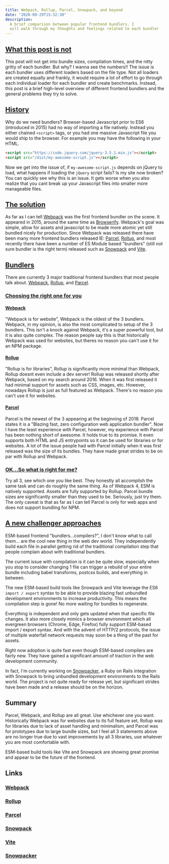 ```yaml
---
title: Webpack, Rollup, Parcel, Snowpack, and beyond
date: "2020-09-29T15:32:30"
description:
  A brief comparison between popular frontend bundlers. I
  will walk through my thoughts and feelings related to each bundler
---
```


<h2 id="is-not">
  <a href="#is-not">
    What this post is not
  </a>
</h2>

This post will not get into bundle sizes, compilation times, and the
nitty gritty of each bundler. But why? I wanna see the numbers!! The
issue is each bundler uses different loaders based on the file type. Not
all loaders are created equally and frankly, it would require a lot of
effort to go through each individual loader for each bundler and create
benchmarks. Instead, this post is a brief high-level overview of
different frontend bundlers and the general problems they try to solve.

<h2 id="history">
  <a href="#history">
    History
  </a>
</h2>

Why do we need bundlers? Browser-based Javascript prior to ES6
(introduced in 2015) had no way of
importing a file natively. Instead you either chained `<script>` tags,
or you had one massive Javascript file you would ship to the browser.
For example you may have the following in your HTML.

```html
<script src="https://code.jquery.com/jquery-3.5.1.min.js"></script>
<script src="/dist/my-awesome-script.js"></script>
```

Now we get into the issue of, if `my-awesome-script.js` depends on
jQuery to load, what happens if loading the `jQuery` script fails? Is
my site now broken? You can quickly see why this is an issue. It gets
worse when you also realize that you cant break up your Javascript files
into smaller more manageable files.

<h2 id="solution">
  <a href="#solution">
    The solution
  </a>
</h2>

As far as I can tell [Webpack](https://webpack.js.org/) was the first
frontend bundler on the scene. It appeared in 2015, around the same time as
[Browserify](http://browserify.org/). Webpack's goal was simple, allow
for assets and javascript to be made more atomic yet still bundled
nicely for production. Since Webpack was released there have been many
more frontend bundlers released IE: [Parcel](https://parceljs.org/),
[Rollup](https://rollupjs.org/guide/en/), and most recently there have
been a number of ES Module based "bundlers" (still not sure bundler is
the right term) released such as
[Snowpack](https://www.snowpack.dev/) and
[Vite](https://github.com/vitejs/vite).

<h2 id="bundlers">
  <a href="#bundlers">
    Bundlers
  </a>
</h2>

There are currently 3 major traditional frontend bundlers that most
people talk about. [Webpack](https://webpack.js.org),
[Rollup](https://rollupks.org), and [Parcel](https://parceljs.org).

<h3 id="choosing">
  <a href="#choosing">
    Choosing the right one for you
  </a>
</h3>

<h4 id="webpack">
  <a href="#webpack">
    Webpack
  </a>
</h4>

"Webpack is for website", Webpack is the oldest of the 3 bundlers.
Webpack, in my opinion, is also the most complicated to setup of the 3
bundlers. This isn't a knock against Webpack, it's a super powerful tool,
but it is also quite complex. The reason people say this is that historically
Webpack was used for websites, but theres no reason you can't use it for
an NPM package.

<h4 id="rollup">
  <a href="#rollup">
    Rollup
  </a>
</h4>

"Rollup is for libraries", Rollup is significantly more minimal than
Webpack, Rollup doesnt even include a dev server! Rollup was released
shortly after Webpack, based on my search around 2016. When it was first
released it had minimal support for assets such as CSS, images, etc.
However, nowadays Rollup is just as full featured as Webpack. There's no
reason you can't use it for websites.

<h4 id="parcel">
  <a href="#parcel">
    Parcel
  </a>
</h4>

Parcel is the newest of the 3 appearing at the beginning of 2018. Parcel
states it is a "Blazing fast, zero configuration web application
bundler". Now I have the least experience with Parcel, however, my
experience with Parcel has been nothing short of awesome. It holds true
to its promise. It even supports both HTML and JS entrypoints so it can
be used for libraries or for websites. A lot of the issue people had
with Parcel initially when it was first released was the size of its
bundles. They have made great strides to be on par with Rollup and
Webpack.

<h3 id="ok">
  <a href="#ok">
    OK...So what is right for me?
  </a>
</h3>

Try all 3, see which one you like best. They honestly all accomplish the
same task and can do roughly the same thing. As of Webpack 4, ESM is
natively supported. Assets are fully supported by Rollup. Parcel bundle
sizes are significantly smaller than they used to be. Seriously, just
try them. The only caveat is that as far as I can tell Parcel is only
for web apps and does not support bundling for NPM.

<h2 id="new-stuff">
  <a href="#new-stuff">
    A new challenger approaches
  </a>
</h2>

ESM-based frontend "bundlers...compilers?", I don't know what to call
them...  are the cool new thing in the web dev world. They independently
build each file in parallel getting rid of the traditional compilation
step that people complain about with traditional bundlers.

The current issue with compilation is it can be quite slow, especially
when you stop to consider changing 1 file can trigger a rebuild of your
entire bundle including babel transforms, postcss builds, and everything
in between.

The new ESM-based build tools like Snowpack and Vite leverage the ES6
`import / export` syntax to be able to provide blazing fast unbundled
development environments to increase productivity. This means the
compilation step is gone! No more waiting for bundles to regenerate.

Everything is independent and only gets updated when that specific file
changes. It also more closely mimics a browser environment which all
evergreen browsers (Chrome, Edge, Firefox) fully support ESM-based
import / export syntax. And with the advent of HTTP/2 protocols, the
issue of multiple waterfall network requests may soon be a thing of the
past for assets.

Right now adoption is quite fast even though ESM-based compilers are fairly new.
They have gained a significant amount of traction in the web
development community.

In fact, I'm currently working on
[Snowpacker](https://github.com/paramagicdev/snowpacker), a Ruby on
Rails integration with Snowpack to bring unbundled development
environments to the Rails world. The project is not quite ready for
release yet, but significant strides have been made and a release should
be on the horizon.

## Summary

Parcel, Webpack, and Rollup are all great. Use whichever one you want.
Historically Webpack was for websites due to its full feature set,
Rollup was for libraries due to lack of asset handling and minimalism,
and Parcel was for prototypes due to large bundle sizes, but I feel all
3 statements above are no longer true due to vast improvements by all 3
libraries, use whatever you are most comfortable with.

ESM-based build tools like Vite and Snowpack are showing great promise
and appear to be the future of the frontend.

## Links

### [Webpack](https://webpack.js.org/)

### [Rollup](https://rollupjs.org/guide/en/)

### [Parcel](https://parceljs.org/)

### [Snowpack](https://www.snowpack.dev/)

### [Vite](https://github.com/vitejs/vite)

### [Snowpacker](https://githubm.com/paramagicdev/snowpacker)


